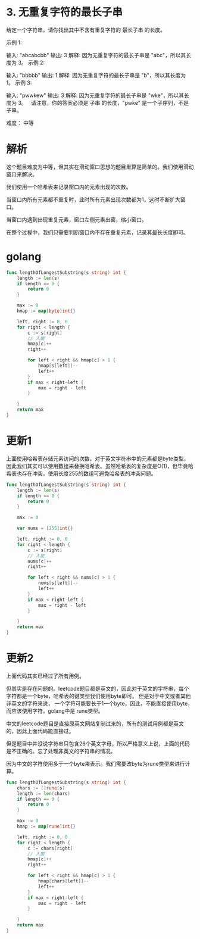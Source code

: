 # 3. 无重复字符的最长子串
给定一个字符串，请你找出其中不含有重复字符的 最长子串 的长度。

示例 1:

输入: "abcabcbb"
输出: 3 
解释: 因为无重复字符的最长子串是 "abc"，所以其长度为 3。
示例 2:

输入: "bbbbb"
输出: 1
解释: 因为无重复字符的最长子串是 "b"，所以其长度为 1。
示例 3:

输入: "pwwkew"
输出: 3
解释: 因为无重复字符的最长子串是 "wke"，所以其长度为 3。
     请注意，你的答案必须是 子串 的长度，"pwke" 是一个子序列，不是子串。

难度： 中等

# 解析

这个题目难度为中等，但其实在滑动窗口思想的题目里算是简单的。我们使用滑动窗口来解决。

我们使用一个哈希表来记录窗口内的元素出现的次数。

当窗口内所有元素都不重复时，此时所有元素出现次数都为1，这时不断扩大窗口。

当窗口内遇到出现重复元素，窗口左侧元素出窗，缩小窗口。

在整个过程中，我们只需要判断窗口内不存在重复元素，记录其最长长度即可。

# golang
```go
func lengthOfLongestSubstring(s string) int {
    length := len(s)
    if length == 0 {
        return 0
    }

    max := 0
    hmap := map[byte]int{}

    left, right := 0, 0
    for right < length {
        c := s[right]
        // 入窗
        hmap[c]++
        right++

        for left < right && hmap[c] > 1 {
            hmap[s[left]]--
            left++
        }
        if max < right-left {
            max = right - left
        }

    }
    return max
}
```

# 更新1

上面使用哈希表存储元素访问的次数，对于英文字符串中的元素都是byte类型，因此我们其实可以使用数组来替换哈希表。虽然哈希表的复杂度是O(1)，但毕竟哈希表也存在冲突，使用长度255的数组可避免哈希表的冲突问题。

```go
func lengthOfLongestSubstring(s string) int {
    length := len(s)
    if length == 0 {
        return 0
    }

    max := 0

    var nums = [255]int{}

    left, right := 0, 0
    for right < length {
        c := s[right]
        // 入窗
        nums[c]++
        right++

        for left < right && nums[c] > 1 {
            nums[s[left]]--
            left++
        }
        if max < right-left {
            max = right - left
        }

    }
    return max
}

```

# 更新2
上面代码其实已经过了所有用例。

但其实是存在问题的。leetcode题目都是英文的，因此对于英文的字符串，每个字符都是一个byte，哈希表的键类型我们使用byte即可。
但是对于中文或者其他非英文的字符来说， 一个字符可能要长于1一个byte，因此，不能直接使用byte，而应该使用字符，golang中是 rune类型。

中文的leetcode题目是直接原英文网站复制过来的，所有的测试用例都是英文的，因此上面代码能直接过。

但是题目中并没说字符串只包含26个英文字母，所以严格意义上说，上面的代码是不正确的。忘了处理非英文的字符串的情况。

因为中文的字符使用多于一个byte来表示。我们需要改byte为rune类型来进行计算。

```go
func lengthOfLongestSubstring(s string) int {
    chars := []rune(s)
    length := len(chars)
    if length == 0 {
        return 0
    }

    max := 0
    hmap := map[rune]int{}

    left, right := 0, 0
    for right < length {
        c := chars[right]
        // 入窗
        hmap[c]++
        right++

        for left < right && hmap[c] > 1 {
            hmap[chars[left]]--
            left++
        }
        if max < right-left {
            max = right - left
        }

    }
    return max
}

```